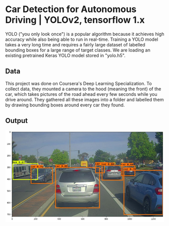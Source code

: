 # Car Detection for Autonomous Driving | YOLOv2, tensorflow 1.x

YOLO ("you only look once") is a popular algorithm because it achieves high accuracy while also being able to run in real-time. Training a YOLO model takes a very long time and requires a fairly large dataset of labelled bounding boxes for a large range of target classes. We are loading an existing pretrained Keras YOLO model stored in "yolo.h5".

## Data
This project was done on Coursera's Deep Learning Specialization. To collect data, they mounted a camera to the hood (meaning the front) of the car, which takes pictures of the road ahead every few seconds while you drive around. They gathered all these images into a folder and labelled them by drawing bounding boxes around every car they found.

## Output
![](/car_bbox.jpg)
